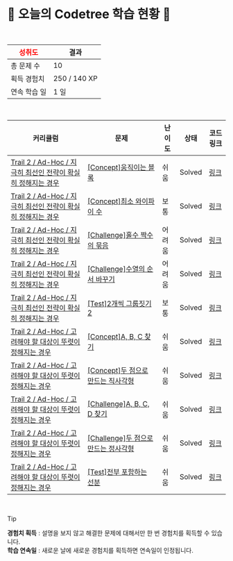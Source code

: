 # 🌲 오늘의 Codetree 학습 현황 🌲

<br />

| <span style="color:red;display:block;text-align:center;"> **성취도**</span> | 결과 |
|---|---|
| 총 문제 수 | 10 |
| 획득 경험치 | 250 / 140 XP |
| 연속 학습 일 | 1 일 |

<br />

|커리큘럼|문제|난이도|상태|코드 링크|
|---|---|---|---|---|
|[Trail 2 / Ad-Hoc / 지극히 최선인 전략이 확실히 정해지는 경우](https://www.codetree.ai/trail-info/novice-mid/)|[[Concept]움직이는 블록](https://www.codetree.ai/trails/complete/curated-cards/intro-moving-block/)|쉬움|Solved|[링크](https://github.com/kchanis1223/Algorithm_C/blob/main/250912/%EC%9B%80%EC%A7%81%EC%9D%B4%EB%8A%94%20%EB%B8%94%EB%A1%9D/moving-block.cpp)|
|[Trail 2 / Ad-Hoc / 지극히 최선인 전략이 확실히 정해지는 경우](https://www.codetree.ai/trail-info/novice-mid/)|[[Concept]최소 와이파이 수](https://www.codetree.ai/trails/complete/curated-cards/intro-minimum-number-of-wifi/)|보통|Solved|[링크](https://github.com/kchanis1223/Algorithm_C/blob/main/250912/%EC%B5%9C%EC%86%8C%20%EC%99%80%EC%9D%B4%ED%8C%8C%EC%9D%B4%20%EC%88%98/minimum-number-of-wifi.cpp)|
|[Trail 2 / Ad-Hoc / 지극히 최선인 전략이 확실히 정해지는 경우](https://www.codetree.ai/trail-info/novice-mid/)|[[Challenge]홀수 짝수의 묶음](https://www.codetree.ai/trails/complete/curated-cards/challenge-odd-even-bundle/)|어려움|Solved|[링크](https://github.com/kchanis1223/Algorithm_C/blob/main/250912/%ED%99%80%EC%88%98%20%EC%A7%9D%EC%88%98%EC%9D%98%20%EB%AC%B6%EC%9D%8C/odd-even-bundle.cpp)|
|[Trail 2 / Ad-Hoc / 지극히 최선인 전략이 확실히 정해지는 경우](https://www.codetree.ai/trail-info/novice-mid/)|[[Challenge]수열의 순서 바꾸기](https://www.codetree.ai/trails/complete/curated-cards/challenge-reorder-sequence/)|어려움|Solved|[링크](https://github.com/kchanis1223/Algorithm_C/blob/main/250912/%EC%88%98%EC%97%B4%EC%9D%98%20%EC%88%9C%EC%84%9C%20%EB%B0%94%EA%BE%B8%EA%B8%B0/reorder-sequence.cpp)|
|[Trail 2 / Ad-Hoc / 지극히 최선인 전략이 확실히 정해지는 경우](https://www.codetree.ai/trail-info/novice-mid/)|[[Test]2개씩 그룹짓기 2](https://www.codetree.ai/trails/complete/curated-cards/test-group-of-pairs-2/)|보통|Solved|[링크](https://github.com/kchanis1223/Algorithm_C/blob/main/250912/2%EA%B0%9C%EC%94%A9%20%EA%B7%B8%EB%A3%B9%EC%A7%93%EA%B8%B0%202/group-of-pairs-2.cpp)|
|[Trail 2 / Ad-Hoc / 고려해야 할 대상이 뚜렷이 정해지는 경우](https://www.codetree.ai/trail-info/novice-mid/)|[[Concept]A, B, C 찾기](https://www.codetree.ai/trails/complete/curated-cards/intro-finding-a-b-c/)|쉬움|Solved|[링크](https://github.com/kchanis1223/Algorithm_C/blob/main/250912/A%2C%20B%2C%20C%20%EC%B0%BE%EA%B8%B0/finding-a-b-c.cpp)|
|[Trail 2 / Ad-Hoc / 고려해야 할 대상이 뚜렷이 정해지는 경우](https://www.codetree.ai/trail-info/novice-mid/)|[[Concept]두 점으로 만드는 직사각형](https://www.codetree.ai/trails/complete/curated-cards/intro-rectangle-made-of-two-points/)|쉬움|Solved|[링크](https://github.com/kchanis1223/Algorithm_C/blob/main/250912/%EB%91%90%20%EC%A0%90%EC%9C%BC%EB%A1%9C%20%EB%A7%8C%EB%93%9C%EB%8A%94%20%EC%A7%81%EC%82%AC%EA%B0%81%ED%98%95/rectangle-made-of-two-points.cpp)|
|[Trail 2 / Ad-Hoc / 고려해야 할 대상이 뚜렷이 정해지는 경우](https://www.codetree.ai/trail-info/novice-mid/)|[[Challenge]A, B, C, D 찾기](https://www.codetree.ai/trails/complete/curated-cards/challenge-find-a-b-c-d/)|쉬움|Solved|[링크](https://github.com/kchanis1223/Algorithm_C/blob/main/250912/A%2C%20B%2C%20C%2C%20D%20%EC%B0%BE%EA%B8%B0/find-a-b-c-d.cpp)|
|[Trail 2 / Ad-Hoc / 고려해야 할 대상이 뚜렷이 정해지는 경우](https://www.codetree.ai/trail-info/novice-mid/)|[[Challenge]두 점으로 만드는 정사각형](https://www.codetree.ai/trails/complete/curated-cards/challenge-square-made-of-two-points/)|쉬움|Solved|[링크](https://github.com/kchanis1223/Algorithm_C/blob/main/250912/%EB%91%90%20%EC%A0%90%EC%9C%BC%EB%A1%9C%20%EB%A7%8C%EB%93%9C%EB%8A%94%20%EC%A0%95%EC%82%AC%EA%B0%81%ED%98%95/square-made-of-two-points.cpp)|
|[Trail 2 / Ad-Hoc / 고려해야 할 대상이 뚜렷이 정해지는 경우](https://www.codetree.ai/trail-info/novice-mid/)|[[Test]전부 포함하는 선분](https://www.codetree.ai/trails/complete/curated-cards/test-all-inclusive-segment/)|쉬움|Solved|[링크](https://github.com/kchanis1223/Algorithm_C/blob/main/250912/%EC%A0%84%EB%B6%80%20%ED%8F%AC%ED%95%A8%ED%95%98%EB%8A%94%20%EC%84%A0%EB%B6%84/all-inclusive-segment.cpp)|


<br />

> [!TIP]
> **경험치 획득** : 설명을 보지 않고 해결한 문제에 대해서만 한 번 경험치를 획득할 수 있습니다.  
> **학습 연속일** : 새로운 날에 새로운 경험치를 획득하면 연속일이 인정됩니다.

